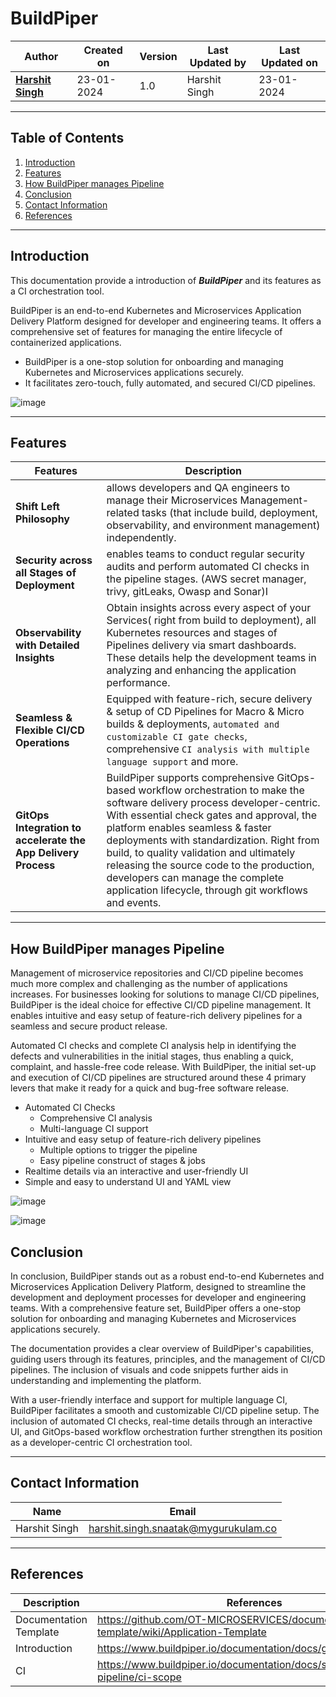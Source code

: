 # BuildPiper

| Author | Created on  | Version    | Last Updated by | Last Updated on |
| -------- | ------- | -------------- | --------------| ---------------- |
| **[Harshit Singh](https://github.com/Panu-S-Harshit-Ninja-07)**  | 23-01-2024  | 1.0   | Harshit Singh | 23-01-2024 |
***

## Table  of Contents

1. [Introduction](#Introduction)
2. [Features](#Features)
3. [How BuildPiper manages Pipeline](#How-BuildPiper-manages-Pipeline)
4. [Conclusion](#Conclusion)
5. [Contact Information](#Contact-Information)
6. [References](#References)
***

## Introduction 
This documentation provide a introduction of  _**BuildPiper**_  and its features as a CI orchestration tool.

BuildPiper is an end-to-end Kubernetes and Microservices Application Delivery Platform designed for developer and engineering teams. It offers a comprehensive set of features for managing the entire lifecycle of containerized applications.
   
   - BuildPiper is a one-stop solution for onboarding and managing Kubernetes and Microservices applications securely.
   - It facilitates zero-touch, fully automated, and secured CI/CD pipelines.

![image](https://github.com/avengers-p7/Documentation/assets/156056444/35ce2db4-5302-43a6-b2f9-f138891003f7)
***
## Features

| Features | Description |
|  --------- | ----------- |
| **Shift Left Philosophy** |  allows developers and QA engineers to manage their Microservices Management-related tasks (that include build, deployment, observability, and environment management) independently. |
| **Security across all Stages of Deployment**| enables teams to conduct regular security audits and perform automated CI checks in the pipeline stages. (AWS secret manager, trivy, gitLeaks, Owasp and Sonar)I|
| **Observability with Detailed Insights** | Obtain insights across every aspect of your Services( right from build to deployment), all Kubernetes resources and stages of Pipelines delivery via smart dashboards. These details help the development teams in analyzing and enhancing the application performance. |
| **Seamless & Flexible CI/CD Operations** | Equipped with feature-rich, secure delivery & setup of CD Pipelines for Macro & Micro builds & deployments, `automated and customizable CI gate checks`, comprehensive `CI analysis with multiple language support` and more. |
| **GitOps Integration to accelerate the App Delivery Process** | BuildPiper supports comprehensive GitOps-based workflow orchestration to make the software delivery process developer-centric. With essential check gates and approval, the platform enables seamless & faster deployments with standardization. Right from build, to quality validation and ultimately releasing the source code to the production, developers can manage the complete application lifecycle, through git workflows and events. |
***

## How BuildPiper manages Pipeline

Management of microservice repositories and CI/CD pipeline becomes much more complex and challenging as the number of applications increases. For businesses looking for solutions to manage CI/CD pipelines, BuildPiper is the ideal choice for effective CI/CD pipeline management. It enables intuitive and easy setup of feature-rich delivery pipelines for a seamless and secure product release.

Automated CI checks and complete CI analysis help in identifying the defects and vulnerabilities in the initial stages, thus enabling a quick, complaint, and hassle-free code release. With BuildPiper, the initial set-up and execution of CI/CD pipelines are structured around these 4 primary levers that make it ready for a quick and bug-free software release.

- Automated CI Checks
   - Comprehensive CI analysis
   - Multi-language CI support
- Intuitive and easy setup of feature-rich delivery pipelines
   - Multiple options to trigger the pipeline
   - Easy pipeline construct of stages & jobs
- Realtime details via an interactive and user-friendly UI
- Simple and easy to understand UI and YAML view

![image](https://github.com/avengers-p7/Documentation/assets/156056444/2ff08f16-7315-491a-9281-9c8e2c96139e)

![image](https://github.com/avengers-p7/Documentation/assets/156056444/22aa47ec-83a2-4c35-b298-946e4b228d7c)


## Conclusion

In conclusion, BuildPiper stands out as a robust end-to-end Kubernetes and Microservices Application Delivery Platform, designed to streamline the development and deployment processes for developer and engineering teams. With a comprehensive feature set, BuildPiper offers a one-stop solution for onboarding and managing Kubernetes and Microservices applications securely.

The documentation provides a clear overview of BuildPiper's capabilities, guiding users through its features, principles, and the management of CI/CD pipelines. The inclusion of visuals and code snippets further aids in understanding and implementing the platform.

With a user-friendly interface and support for multiple language CI, BuildPiper facilitates a smooth and customizable CI/CD pipeline setup. The inclusion of automated CI checks, real-time details through an interactive UI, and GitOps-based workflow orchestration further strengthen its position as a developer-centric CI orchestration tool.

***

## Contact Information

|     Name         | Email  |
| -----------------| ------------------------------------ |
| Harshit Singh    | harshit.singh.snaatak@mygurukulam.co |
***

## References

|     Description                  | References  
| ---------------------------------| ------------------------------------------------------------------- |
|     Documentation Template       | https://github.com/OT-MICROSERVICES/documentation-template/wiki/Application-Template |
|     Introduction    | https://www.buildpiper.io/documentation/docs/getting/introducing |
|     CI    | https://www.buildpiper.io/documentation/docs/set-up-pipeline/ci-scope |
